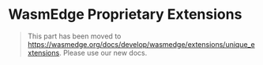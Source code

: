 # WasmEdge Proprietary Extensions

> This part has been moved to <https://wasmedge.org/docs/develop/wasmedge/extensions/unique_extensions>. Please use our new docs.
